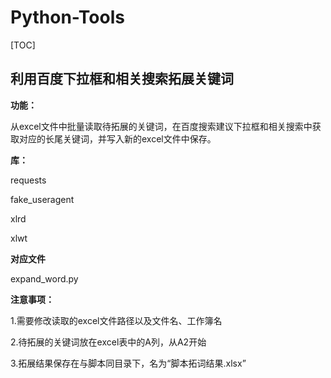 # Python-Tools

[TOC]



## 利用百度下拉框和相关搜索拓展关键词

**功能：**

从excel文件中批量读取待拓展的关键词，在百度搜索建议下拉框和相关搜索中获取对应的长尾关键词，并写入新的excel文件中保存。



**库：**

requests

fake_useragent

xlrd

xlwt



**对应文件**

expand_word.py



**注意事项：**

1.需要修改读取的excel文件路径以及文件名、工作簿名

2.待拓展的关键词放在excel表中的A列，从A2开始

3.拓展结果保存在与脚本同目录下，名为“脚本拓词结果.xlsx”



